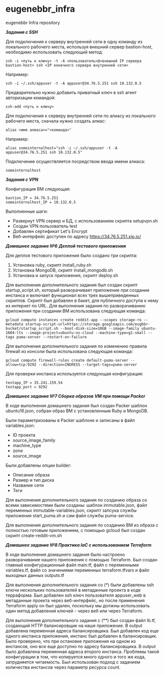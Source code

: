 # eugenebbr_infra
eugenebbr Infra repository

***Задания с SSH***

Для подключения к серверу внутренней сети в одну команду из локального рабочего места, используя внешний сервер bastion-host, необходимо использовать следующий метод:

```
ssh -i <путь к ключу> -t -A <пользователь>@<внешний IP сервера bastion-host> ssh <IP конечного сервера внутренней сети>
```

Например:

```
ssh -i ~/.ssh/appuser -t -A appuser@34.76.5.251 ssh 10.132.0.5
```

Предварительно нужно добавить приватный ключ в ssh агент авторизации командой:

```
ssh-add <путь к ключу>
```

Для подключения к серверу внутренней сети по алиасу из локального рабочего места, сначала нужно создать алиас:

```
alias <имя алиаса>="<команда>"
```

Например:

```
alias someinternalhost="ssh -i ~/.ssh/appuser -t -A appuser@34.76.5.251 ssh 10.132.0.5"
```

Подключение осуществляется посредством ввода имени алиаса:

```
someinternalhost
```

***Задания с VPN***

Конфигурация ВМ следующая:

```
bastion_IP = 34.76.5.251
someinternalhost_IP = 10.132.0.5
```

Выполненные шаги:

- Развернут VPN сервер и БД, с использованием скрипта setupvpn.sh
- Создан VPN пользователь test
- Добавлен сертификат Let's Encrypt
- Веб-интерфейс доступен по адресу https://34.76.5.251.xip.io/


***Домашнее задание №6***
***Деплой тестового приложения***

Для деплоя тестового приложения было создано три скрипта:

1. Установка ruby, скрипт install_ruby.sh
2. Установка MongoDB, скрипт install_mongodb.sh
3. Установка и запуск приложения, скрипт deploy.sh

Для выполнения дополнительного задания был создан скрипт startup_script.sh, который разворачивает приложение при создании инстанса и включает функционал всех трех вышеприведенных скриптов.
Скрипт был добавлен в бакет, для публичного доступа к нему из интернет по URL.
Для выполнения задания по разворачиванию приложения при создании ВМ использована следующая команда:

```
gcloud compute instances create reddit-app --scopes storage-ro --metadata startup-script-url=https://storage.googleapis.com/eugbbr-bucket/startup_script.sh --boot-disk-size=10GB --image-family ubuntu-1604-lts --image-project=ubuntu-os-cloud --machine-type=g1-small --tags puma-server --restart-on-failure
```

Для выполнения дополнительного задания по изменению правила firewall из консоли была использована следующая команда:

```
gcloud compute firewall-rules create default-puma-server --allow=tcp:9292 --direction=INGRESS --target-tags=puma-server
```

Для проверки инстанса используется следующая конфигурация:

```
testapp_IP = 35.241.159.54
testapp_port = 9292
```

***Домашнее задание №7 Сборка образов VM при помощи Packer***

В ходе выполнения домашнего задания был создан Packer шаблон ubuntu16.json, собран образ ВМ с установленным Ruby и MongoDB.

Были параметризованы в Packer шаблоне и записаны в файл variables.json:

 - ID проекта
 - source_image_family
 - machine_type
 - zone
 - source_image

Были добавлены опции builder:

 - Описание образа
 - Размер и тип диска
 - Название сети
 - Теги

Для выполнения дополнительного задания по созданию образа со всеми зависимостями были созданы: шаблон immutable.json, файл переменных immutable-variables.json, скрипт запсука службы приложения start_puma.sh и сам файл службы puma-service.

Для выполнения дополнительного задания по созданию ВМ из образа с полностью готовым приложением, с помощью gcloud был создан скрипт create-reddit-vm.sh


***Домашнее задание №8 Практика IaC с использованием Terraform***

В ходе выполнения домашнего задания было настроено разворачивание нашего приложения с помощью Terraform.
Был создан главный конфигурационный файл main.tf, файл с переменными variables.tf, файл со значениями переменных terraform.tfvars и файл выходных данных outputs.tf

Для выполнения дополнительного задания со (*) были добавлены ssh ключи нескольких пользователей в метаданные проекта в коде терраформа.
Был добавлен ssh ключ пользователя appuser_web в метаданные проекта через веб-интерфейс, но после применения Terraform apply он был удален, поскольку мы должны использовать один метод добавления ключей - через веб или через Terraform.

Для выполнения дополнительного задания с (**) был создан файл lb.tf, создающий HTTP балансировщик на наше приложение. В output добавлена переменная адреса балансировщика.
Был добавлен код еще одного инстанса приложения, инстанс был добавлен в балансировщик. Было проверено, что при остановке приложения на одном из инстансов, оно все еще доступно по адресу балансировщика. В output было добавлена переменная адреса второго инстанса.
Проблемы такой конфигурации в том, что копируется много одного и того же кода, затрудняется читаемость.
Был использован подход с заданием количества инстансов через параметр ресурса count.
